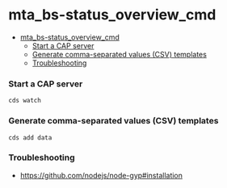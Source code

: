 # mta_bs-status_overview_cmd

- [mta_bs-status_overview_cmd](#mta_bs-status_overview_cmd)
    - [Start a CAP server](#start-a-cap-server)
    - [Generate comma-separated values (CSV) templates](#generate-comma-separated-values-csv-templates)
    - [Troubleshooting](#troubleshooting)


### Start a CAP server

```
cds watch
```

### Generate comma-separated values (CSV) templates

```
cds add data
```

### Troubleshooting

- https://github.com/nodejs/node-gyp#installation
